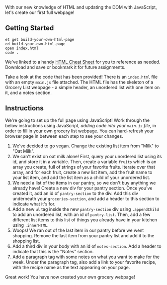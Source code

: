 With our new knowledge of HTML and updating the DOM with JavaScript, let's create our first full webpage!

## Getting Started

```no-highlight
et get build-your-own-html-page
cd build-your-own-html-page
open index.html
code .
```

We've linked to a handy [HTML Cheat Sheet](https://cloud.netlifyusercontent.com/assets/344dbf88-fdf9-42bb-adb4-46f01eedd629/06ffd509-ac92-4b81-bfa0-9c3a34b3ab35/html5-cheat-sheet.pdf) for you to reference as needed. Download and save or bookmark it for future assignments. 

Take a look at the code that has been provided! There is an `index.html` file with an empty `main.js` file attached. The HTML file has the skeleton of a Grocery List webpage - a simple header, an unordered list with one item on it, and a notes section.

## Instructions

We're going to set up the full page using JavaScript! Work through the below instructions using JavaScript, _adding code into your `main.js` file_, in order to fill in your own grocery list webpage. You can hard-refresh your browser page in between each step to see your changes.

1. We've decided to go vegan. Change the existing list item from "Milk" to "Oat Milk".
2. We can't exist on oat milk alone! First, query your unordered list using its id, and store it in a variable. Then, create a variable `fruits` which is an array you create, full of strings of your favorite fruits. Iterate over that array, and for each fruit, create a new list item, add the fruit name to your list item, and add the list item as a child of your unordered list.
3. We need a list of the items in our pantry, so we don't buy anything we already have! Create a new div for your pantry section. Once you've created it, add an id of `pantry-section` to the div. Add this div underneath your `groceries-section`, and add a header to this section to indicate what it's for.
4. Add a new `ul` tag inside the new `pantry-section` div using `.appendChild` to add an unordered list, with an id of `pantry-list`. Then, add a few different list items to this list of things you already have in your kitchen using `.innerHTML`.
5. Woops! We ran out of the last item in our pantry before we went shopping. Remove the last item from your pantry list and add it to the shopping list.
6. Add a third div in your body with an id of `notes-section`. Add a header to indicate that this is the "Notes" section.
7. Add a paragraph tag with some notes on what you want to make for the week. Under the paragraph tag, also add a link to your favorite recipe, with the recipe name as the text appearing on your page.

Great work! You have now created your own grocery webpage!
